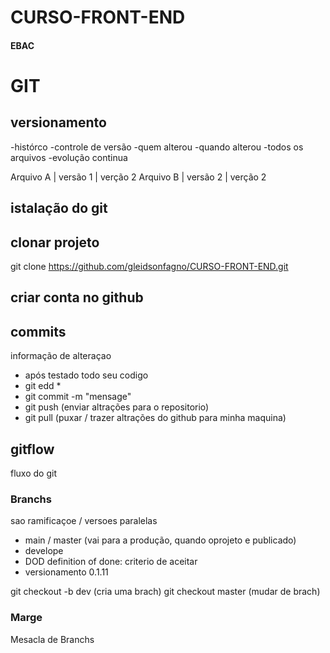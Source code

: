 # CURSO-FRONT-END
#### EBAC


# GIT
## versionamento
 -histórco
 -controle de versão
 -quem alterou
 -quando alterou
 -todos os arquivos
 -evolução continua

 Arquivo A | versão 1 | verção 2
 Arquivo B | versão 2 | verção 2

 ## istalação do git

 ## clonar projeto
 git clone https://github.com/gleidsonfagno/CURSO-FRONT-END.git

 ## criar conta no github

 ## commits
 informação de alteraçao
 - após testado todo seu codigo
 - git edd *
 - git commit -m "mensage"
 - git push (enviar altrações para o repositorio)
 - git pull (puxar / trazer altrações do github para minha maquina)
 ## gitflow
 fluxo do git

 ### Branchs
 sao ramificaçoe / versoes paralelas

 - main / master (vai para a produção, quando oprojeto e publicado)
 - develope 
 - DOD definition of done: criterio de aceitar
 - versionamento 0.1.11

git checkout -b dev (cria uma brach)
git checkout master (mudar de brach)

 ### Marge
 Mesacla de Branchs
 